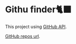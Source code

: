 # Githu finder🐈‍⬛

This project using [GitHub API](https://api.github.com/users).

[GitHub repos url](https://api.github.com/users/Madanparta/repos?per_page=5&sort=asc).



